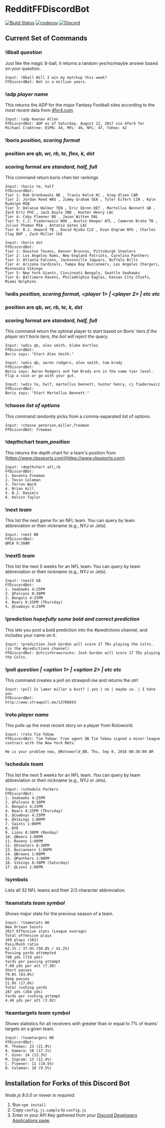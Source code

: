 ﻿# RedditFFDiscordBot

[![Build Status](https://travis-ci.org/chrisparsons83/RedditFFDiscordBot.svg?branch=master)](https://travis-ci.org/chrisparsons83/RedditFFDiscordBot) [![codecov](https://codecov.io/gh/chrisparsons83/RedditFFDiscordBot/branch/master/graph/badge.svg)](https://codecov.io/gh/chrisparsons83/RedditFFDiscordBot)
[![Discord](https://img.shields.io/discord/214093545747906562.svg)](https://discord.gg/AbNXGdq)

## Current Set of Commands

### !8ball *question* 
Just like the magic 8-ball, it returns a random yes/no/maybe answer based on your question.
```
Input: !8ball Will I win my matchup this week? 
FFDiscordBot: Not in a million years.
```

### !adp *player name* 
This returns the ADP for the major Fantasy Football sites according to the most recent data from [4for4.com](https://www.4for4.com/fantasy-football/adp?paging=0).
```
Input: !adp Keenan Allen 
FFDiscordBot: ADP as of Saturday, August 12, 2017 via 4for4 for Michael Crabtree: ESPN: 44, MFL: 46, NFL: 47, Yahoo: 42
```

### !boris *position, scoring format* 
### position are *qb, wr, rb, te, flex, k, dst*
### scoring format are *standard, half, full*
This command return boris chen tier rankings
```
Input: !boris te, half
FFDiscordBot:
Tier 1: Rob Gronkowski NE , Travis Kelce KC , Greg Olsen CAR 
Tier 2: Jordan Reed WAS , Jimmy Graham SEA , Tyler Eifert CIN , Kyle Rudolph MIN 
Tier 3: Delanie Walker TEN , Eric Ebron DET , Martellus Bennett GB , Zach Ertz PHI , Jack Doyle IND , Hunter Henry LAC 
Tier 4: Coby Fleener NO , Jason Witten DAL 
Tier 5: C.J. Fiedorowicz HOU , Austin Hooper ATL , Cameron Brate TB , Julius Thomas MIA , Antonio Gates LAC 
Tier 6: O.J. Howard TB , David Njoku CLE , Evan Engram NYG , Charles Clay BUF , Zach Miller CHI
```
```
Input: !boris dst
FFDiscordBot:
Tier 1: Houston Texans, Denver Broncos, Pittsburgh Steelers
Tier 2: Los Angeles Rams, New England Patriots, Carolina Panthers
Tier 3: Atlanta Falcons, Jacksonville Jaguars, Buffalo Bills
Tier 4: Arizona Cardinals, Tampa Bay Buccaneers, Los Angeles Chargers, Minnesota Vikings
Tier 5: New York Giants, Cincinnati Bengals, Seattle Seahawks
Tier 6: Baltimore Ravens, Philadelphia Eagles, Kansas City Chiefs, Miami Dolphins
```

### !wdis *position, scoring format, <player 1> | <player 2> | etc etc*
### position are *qb, wr, rb, te, k, dst*
### scoring format are *standard, half, full* 
This command return the optimal player to start based on Boris' tiers
*if the player isn't boris tiers, the bot will reject the query.*

```
Input: !wdis qb, alex smith, blake bortles
FFDiscordBot:
Boris says: "Start Alex Smith."
```
```
Input: !wdis qb, aaron rodgers, alex smith, tom brady
FFDiscordBot:
Boris says: Aaron Rodgers and Tom Brady are in the same tier level. Flip a coin or go with your gut.
```
```
Input: !wdis te, half, martellus bennett, hunter henry, cj fiedorowicz
FFDiscordBot:
Boris says: "Start Martellus Bennett."
```

### !choose *list of options* 
This command randomly picks from a comma-separated list of options.
```
Input: !choose peterson,miller,freeman 
FFDiscordBot: freeman
```

### !depthchart *team,position* 
This returns the depth chart for a team's position from [https://www.cbssports.com](https://www.cbssports.com).
```
Input: !depthchart atl,rb
FFDiscordBot: 
1. Devonta Freeman
2. Tevin Coleman
3. Terron Ward
4. Brian Hill
5. B.J. Daniels
6. Kelvin Taylor
```

### !next *team* 
This list the next game for an NFL team. You can query by team abbreviation or their nickname (e.g., NYJ or Jets).
```
Input: !next NO
FFDiscordBot:
@MIA 9:30AM 
```

### !next5 *team* 
This list the next 5 weeks for an NFL team. You can query by team abbreviation or their nickname (e.g., NYJ or Jets).
```
Input: !next5 GB
FFDiscordBot:
1. Seahawks 4:25PM 
2. @Falcons 8:30PM 
3. Bengals 4:25PM 
4. Bears 8:25PM (Thursday)
5. @Cowboys 4:25PM 
```

### !prediction *hopefully some bold and correct prediction* 
This lets you post a bold prediction into the #predictions channel, and includes your name on it.
```
Input: !prediction Josh Gordon will score 17 TDs playing the Colts.
(in the #predictions channel)
FFDiscordBot: @christhrowsrocks: Josh Gordon will score 17 TDs playing the Colts.
```

### !poll *question | <option 1> | <option 2> | etc etc* 
This command creates a poll on strawpoll.me and returns the utrl
```
Input: !poll Is lamar miller a bust? | yes | no | maybe so. | I hate you
FFDiscordBot:
http://www.strawpoll.me/13706843
```

### !roto *player name* 
This pulls up the most recent story on a player from Rotoworld.
```
Input: !roto Tim Tebow
FFDiscordBot: Tim Tebow: Free agent QB Tim Tebow signed a minor-league contract with the New York Mets.

He is your problem now, @Rotoworld_BB. Thu, Sep 8, 2016 08:36:00 AM
```

### !schedule *team* 
This list the next 5 weeks for an NFL team. You can query by team abbreviation or their nickname (e.g., NYJ or Jets).
```
Input: !schedule Packers
FFDiscordBot:
1. Seahawks 4:25PM 
2. @Falcons 8:30PM 
3. Bengals 4:25PM 
4. Bears 8:25PM (Thursday)
5. @Cowboys 4:25PM 
6. @Vikings 1:00PM 
7. Saints 1:00PM 
8. BYE
9. Lions 8:30PM (Monday)
10. @Bears 1:00PM 
11. Ravens 1:00PM 
12. @Steelers 8:30PM 
13. Buccaneers 1:00PM 
14. @Browns 1:00PM 
15. @Panthers 1:00PM 
16. Vikings 8:30PM (Saturday)
17. @Lions 1:00PM
```

### !symbols
Lists all 32 NFL teams and their 2/3 character abbreviation.

### !teamstats *team symbol* 
Shows major stats for the previous season of a team.
```
Input: !teamstats NO
New Orlean Saints
2017 Offensive stats (League average)
Total offensive plays
169 plays (163)
Pass/Rush ratio
62.1% / 37.9% (58.8% / 41.2%)
Passing yards attempted
798 yds (719 yds)
Yards per passing attempt
7.60 yds per att (7.50)
Short passes
79.0% (83.0%)
Deep passes
21.0% (17.0%)
Total rushing yards
287 yds (264 yds)
Yards per rushing attempt
4.48 yds per att (3.92)
```

### !teamtargets *team symbol* 
Shows statistics for all receivers with greater than or equal to 7% of teams' targets on a given team.
```
Input: !teamtargets NO
FFDiscordBot: 
M. Thomas: 23 (21.9%)
A. Kamara: 18 (17.1%)
T. Ginn: 14 (13.3%)
M. Ingram: 13 (12.4%)
C. Fleener: 11 (10.5%)
B. Coleman: 10 (9.5%)
```

## Installation for Forks of this Discord Bot
*Node.js 8.0.0 or newer is required.*

1. Run `npm install`
2. Copy `config.js.sample` to `config.js`
3. Enter in your API Key gathered from your [Discord Developers Applications page](https://discordapp.com/developers/applications/me).

